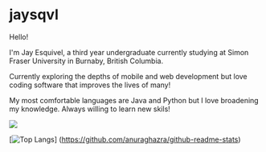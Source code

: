 # jaysqvl

Hello!

I'm Jay Esquivel, a third year undergraduate currently studying at Simon Fraser University in Burnaby, British Columbia.

Currently exploring the depths of mobile and web development but love coding software that improves the lives of many!

My most comfortable languages are Java and Python but I love broadening my knowledge. Always willing to learn new skils!

<a href="#">
  <img align="center" src="https://github-readme-stats.vercel.app/api?username=jsqvl&hide=contribs,issues&show_icons=true&count_private=true&include_all_commits=true&hide_rank=true&custom_title=Jay's Github Stats&theme=dracula" />
</a>

[![Top Langs](https://github-readme-stats.vercel.app/api/top-langs/?username=jsqvl&exclude_repo=CS213,CS221&theme=dracula)]
(https://github.com/anuraghazra/github-readme-stats)
